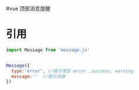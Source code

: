 #vue 顶部消息提醒
# 引用

```js
import Message from 'message.js'


Message({
  type:'error', //提示类型 error ,success, warning
  message:''  //提示内容
})

```

